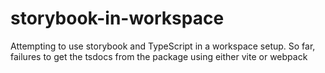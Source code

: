 # storybook-in-workspace
Attempting to use storybook and TypeScript in a workspace setup. So far, failures to get the tsdocs from the package using either vite or webpack
